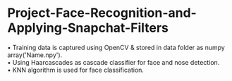 # Project-Face-Recognition-and-Applying-Snapchat-Filters
•	Training data is captured using OpenCV & stored in data folder as numpy array('Name.npy').  
•	Using Haarcascades as cascade classifier for face and nose detection.  
•	KNN algorithm is used for face classification.  
